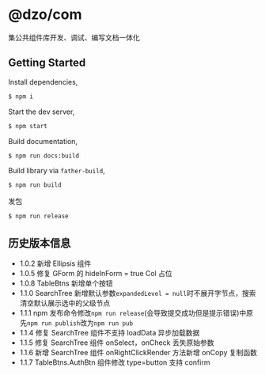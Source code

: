 # @dzo/com

集公共组件库开发、调试、编写文档一体化

## Getting Started

Install dependencies,

```bash
$ npm i
```

Start the dev server,

```bash
$ npm start
```

Build documentation,

```bash
$ npm run docs:build
```

Build library via `father-build`,

```bash
$ npm run build
```

发包

```bash
$ npm run release
```

## 历史版本信息

- 1.0.2 新增 Ellipsis 组件
- 1.0.5 修复 GForm 的 hideInForm = true Col 占位
- 1.0.8 TableBtns 新增单个按钮
- 1.1.0 SearchTree 新增默认参数`expandedLevel = null`时不展开字节点，搜索清空默认展示选中的父级节点
- 1.1.1 npm 发布命令修改`npm run release`(会导致提交成功但是提示错误)中原先`npm run publish`改为`npm run pub`
- 1.1.4 修复 SearchTree 组件不支持 loadData 异步加载数据
- 1.1.5 修复 SearchTree 组件 onSelect，onCheck 丢失原始参数
- 1.1.6 新增 SearchTree 组件 onRightClickRender 方法新增 onCopy 复制函数
- 1.1.7 TableBtns.AuthBtn 组件修改 type=button 支持 confirm
